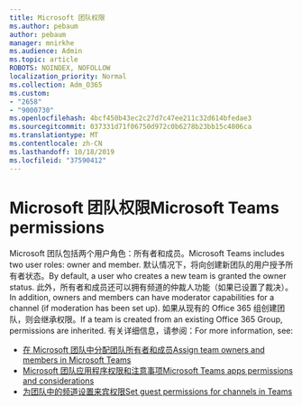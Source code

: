 ```yaml
---
title: Microsoft 团队权限
ms.author: pebaum
author: pebaum
manager: mnirkhe
ms.audience: Admin
ms.topic: article
ROBOTS: NOINDEX, NOFOLLOW
localization_priority: Normal
ms.collection: Adm_O365
ms.custom:
- "2658"
- "9000730"
ms.openlocfilehash: 4bcf450b43ec2c27d7c47ee211c32d614bfedae3
ms.sourcegitcommit: 037331d71f06750d972c0b6278b23bb15c4806ca
ms.translationtype: MT
ms.contentlocale: zh-CN
ms.lasthandoff: 10/18/2019
ms.locfileid: "37590412"
---
```

# <a name="microsoft-teams-permissions"></a><span data-ttu-id="bd542-102">Microsoft 团队权限</span><span class="sxs-lookup"><span data-stu-id="bd542-102">Microsoft Teams permissions</span></span>

<span data-ttu-id="bd542-103">Microsoft 团队包括两个用户角色：所有者和成员。</span><span class="sxs-lookup"><span data-stu-id="bd542-103">Microsoft Teams includes two user roles: owner and member.</span></span> <span data-ttu-id="bd542-104">默认情况下，将向创建新团队的用户授予所有者状态。</span><span class="sxs-lookup"><span data-stu-id="bd542-104">By default, a user who creates a new team is granted the owner status.</span></span> <span data-ttu-id="bd542-105">此外，所有者和成员还可以拥有频道的仲裁人功能（如果已设置了裁决）。</span><span class="sxs-lookup"><span data-stu-id="bd542-105">In addition, owners and members can have moderator capabilities for a channel (if moderation has been set up).</span></span> <span data-ttu-id="bd542-106">如果从现有的 Office 365 组创建团队，则会继承权限。</span><span class="sxs-lookup"><span data-stu-id="bd542-106">If a team is created from an existing Office 365 Group, permissions are inherited.</span></span> <span data-ttu-id="bd542-107">有关详细信息，请参阅：</span><span class="sxs-lookup"><span data-stu-id="bd542-107">For more information, see:</span></span>

- [<span data-ttu-id="bd542-108">在 Microsoft 团队中分配团队所有者和成员</span><span class="sxs-lookup"><span data-stu-id="bd542-108">Assign team owners and members in Microsoft Teams</span></span>](https://docs.microsoft.com/microsoftteams/assign-roles-permissions)
- [<span data-ttu-id="bd542-109">Microsoft 团队应用程序权限和注意事项</span><span class="sxs-lookup"><span data-stu-id="bd542-109">Microsoft Teams apps permissions and considerations</span></span>](https://docs.microsoft.com/microsoftteams/app-permissions)
- [<span data-ttu-id="bd542-110">为团队中的频道设置来宾权限</span><span class="sxs-lookup"><span data-stu-id="bd542-110">Set guest permissions for channels in Teams</span></span>](https://support.office.com/article/4756c468-2746-4bfd-a582-736d55fcc169)
